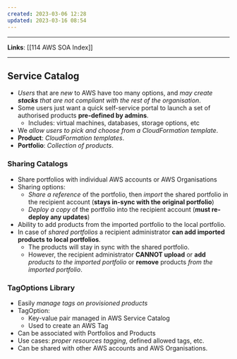 ```yaml
---
created: 2023-03-06 12:28
updated: 2023-03-16 08:54
---
```

---
**Links**: [[114 AWS SOA Index]]

---
## Service Catalog
- *Users* that are *new* to AWS have too many options, and *may create **stacks** that are not compliant with the rest of the organisation*.
- Some users just want a quick self-service portal to launch a set of authorised products **pre-defined by admins**.
	- Includes: virtual machines, databases, storage options, etc
- We *allow users to pick and choose from a CloudFormation template*. 
- **Product**: *CloudFormation templates*.
- **Portfolio**: *Collection of products*.

### Sharing Catalogs
- Share portfolios with individual AWS accounts or AWS Organisations
- Sharing options:
	- *Share a reference* of the portfolio, then *import* the shared portfolio in the recipient account (**stays in-sync with the original portfolio**)
	- *Deploy a copy* of the portfolio into the recipient account (**must re-deploy any updates**)
- Ability to add products from the imported portfolio to the local portfolio.
- In case of *shared portfolios* a recipient administrator **can add imported products to local portfolios**. 
	- The products will stay in sync with the shared portfolio. 
	- However, the recipient administrator **CANNOT upload** or **add** *products to the imported portfolio* or **remove** products *from the imported portfolio*.

### TagOptions Library
- Easily *manage tags on provisioned products*
- TagOption:
	- Key-value pair managed in AWS Service Catalog
	- Used to create an AWS Tag
- Can be associated with Portfolios and Products
- Use cases: *proper resources tagging*, defined allowed tags, etc.
- Can be shared with other AWS accounts and AWS Organisations.